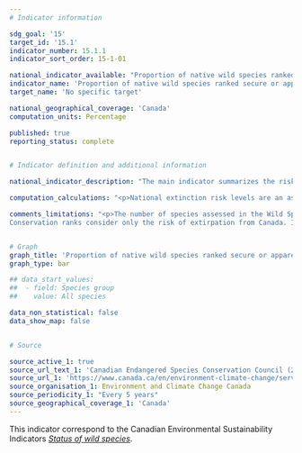 ```yaml
---
# Indicator information

sdg_goal: '15'
target_id: '15.1'
indicator_number: 15.1.1
indicator_sort_order: 15-1-01

national_indicator_available: "Proportion of native wild species ranked secure or apparently secure according to the national extinction risk level"
indicator_name: 'Proportion of native wild species ranked secure or apparently secure according to the national extinction risk level'
target_name: 'No specific target'

national_geographical_coverage: 'Canada'
computation_units: Percentage

published: true
reporting_status: complete


# Indicator definition and additional information

national_indicator_description: "The main indicator summarizes the risk of extinction for individual species in Canada. A species is defined as a population of organisms that does not usually interbreed with other populations, even where they overlap in space and time. <em>(ECCC)</em>"

computation_calculations: "<p>National extinction risk levels are an assessment of the likelihood that a species will disappear from Canada (become extirpated). Risk levels are based on the rarity of the species, recent trends in population size and distribution, and the threats that are present. The proportion of assessed species in each risk category is reported. <br><br>Also reported is the proportion of species for which the extinction risk is known versus the total number of known species. Species that are not native to Canada are labelled as exotic and not assessed for extinction risk. <em>(ECCC)</em></p>"

comments_limitations: "<p>The number of species assessed in the Wild Species report series has increased from 1 670 in 2000 to 29 848 in 2015. However, there are still many species left to assess; the vast majority of them are insects and other invertebrates.<br><br>
Conservation ranks consider only the risk of extirpation from Canada. In some cases, large changes in population size or distribution may not trigger a change in rank. <em>(ECCC)</em></p>"


# Graph
graph_title: 'Proportion of native wild species ranked secure or apparently secure'
graph_type: bar

## data_start_values:
##  - field: Species group
##    value: All species

data_non_statistical: false
data_show_map: false


# Source

source_active_1: true
source_url_text_1: 'Canadian Endangered Species Conservation Council (2016) Wild Species 2015: The General Status of Species in Canada, National General Status Working Group.'
source_url_1: 'https://www.canada.ca/en/environment-climate-change/services/environmental-indicators/status-wild-species.html'
source_organisation_1: Environment and Climate Change Canada
source_periodicity_1: "Every 5 years"
source_geographical_coverage_1: 'Canada'
---
```

This indicator correspond to the Canadian Environmental Sustainability Indicators <a href="https://www.canada.ca/en/environment-climate-change/services/environmental-indicators/status-wild-species.html"> <em>Status of wild species</em></a>.
